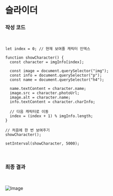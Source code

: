 # 슬라이더

### 작성 코드

<br/>

```
let index = 0; // 현재 보여줄 캐릭터 인덱스

function showCharacter() {
  const character = imgInfo[index];

  const image = document.querySelector("img");
  const info = document.querySelector("p");
  const name = document.querySelector("h4");

  name.textContent = character.name;
  image.src = character.photoUrl;
  image.alt = character.name;
  info.textContent = character.charInfo;

  // 다음 캐릭터로 이동
  index = (index + 1) % imgInfo.length;
}

// 처음에 한 번 보여주기
showCharacter();

setInterval(showCharacter, 5000);
```

<br/>

### 최종 결과

<br/>

![Image](https://github.com/user-attachments/assets/45becd98-4505-44b0-9376-13204ea4b83f)
